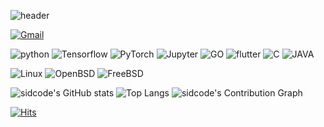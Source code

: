 ![header](https://capsule-render.vercel.app/api?type=waving&height=300&color=gradient&text=I%20will%20do,%20what%20i%20want)

[![Gmail](https://img.shields.io/badge/-sidcode@gmail.com-EA4335?logo=Gmail&logoColor=white&link=mailto:sidcode@gmail.com)](mailto:sidcode@gmail.com) 

![python](https://img.shields.io/badge/-Python-3776AB?style=plastic&logo=Python&logoColor=ffffff)
![Tensorflow](https://img.shields.io/badge/-Tensorflow-FF6F00?style=plastic&logo=Tensorflow&logoColor=ffffff)
![PyTorch](https://img.shields.io/badge/-PyTorch-EE4C2C?style=plastic&logo=PyTorch&logoColor=ffffff)
![Jupyter](https://img.shields.io/badge/-Jupyter-F37626?style=plastic&logo=Jupyter&logoColor=ffffff)
![GO](https://img.shields.io/badge/-GO-00ADD8?style=plastic&logo=Go&logoColor=ffffff)
![flutter](https://img.shields.io/badge/-Flutter-02569B?style=plastic&logo=Flutter&logoColor=ffffff)
![C](https://img.shields.io/badge/-C-A8B9CC?style=plastic&logo=C&logoColor=ffffff)
![JAVA](https://img.shields.io/badge/-JAVA-red?style=plastic&logo=Java&logoColor=ffffff)  


![Linux](https://img.shields.io/badge/-Linux-FCC624?style=plastic&logo=Linux&logoColor=ffffff)
![OpenBSD](https://img.shields.io/badge/-OpenBSD-F2CA30?style=plastic&logo=Openbsd&logoColor=ffffff)
![FreeBSD](https://img.shields.io/badge/-FreeBSD-AB2B28?style=plastic&logo=FreeBSD&logoColor=ffffff)

![sidcode's GitHub stats](https://github-readme-stats.vercel.app/api?username=sidcodeme&theme=wihte&show_icons=true) 
![Top Langs](https://github-readme-stats.vercel.app/api/top-langs/?username=sidcodeme&layout=compact)
![sidcode's Contribution Graph](https://github-readme-activity-graph.vercel.app/graph?username=sidcodeme&theme=whitek&bg_color=ffffff&hide_border=true&line=58A6FF&color=58A6FF) 

[![Hits](https://hits.seeyoufarm.com/api/count/incr/badge.svg?url=https%3A%2F%2Fgithub.com%2Fsidcodeme&count_bg=%2379C83D&title_bg=%23555555&icon=&icon_color=%23E7E7E7&title=hits&edge_flat=false)](https://hits.seeyoufarm.com) 
